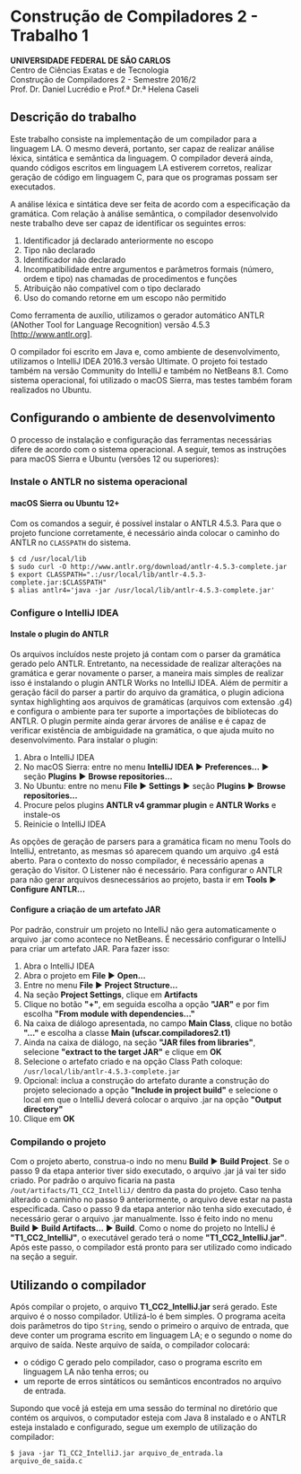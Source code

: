 # Construção de Compiladores 2 - Trabalho 1

**UNIVERSIDADE FEDERAL DE SÃO CARLOS**<br>
Centro de Ciências Exatas e de Tecnologia<br>
Construção de Compiladores 2 - Semestre 2016/2<br>
Prof. Dr. Daniel Lucrédio e Prof.ª Dr.ª Helena Caseli

## Descrição do trabalho

Este trabalho consiste na implementação de um compilador para a linguagem LA. O mesmo deverá, portanto, ser capaz de realizar análise léxica, sintática e semântica da linguagem. O compilador deverá ainda, quando códigos escritos em linguagem LA estiverem corretos, realizar geração de código em linguagem C, para que os programas possam ser executados.

A análise léxica e sintática deve ser feita de acordo com a especificação da gramática. Com relação à análise semântica, o compilador desenvolvido neste trabalho deve ser capaz de identificar os seguintes erros:

1. Identificador já declarado anteriormente no escopo
2. Tipo não declarado
3. Identificador não declarado
4. Incompatibilidade entre argumentos e parâmetros formais (número, ordem e tipo)
nas chamadas de procedimentos e funções
5. Atribuição não compatível com o tipo declarado
6. Uso do comando retorne em um escopo não permitido

Como ferramenta de auxílio, utilizamos o gerador automático ANTLR (ANother Tool for Language Recognition) versão 4.5.3 [http://www.antlr.org].

O compilador foi escrito em Java e, como ambiente de desenvolvimento, utilizamos o IntelliJ IDEA 2016.3 versão Ultimate. O projeto foi testado também na versão Community do IntelliJ e também no NetBeans 8.1. Como sistema operacional, foi utilizado o macOS Sierra, mas testes também foram realizados no Ubuntu.

## Configurando o ambiente de desenvolvimento

O processo de instalação e configuração das ferramentas necessárias difere de acordo com o sistema operacional. A seguir, temos as instruções para macOS Sierra e Ubuntu (versões 12 ou superiores):

### Instale o ANTLR no sistema operacional

#### macOS Sierra ou Ubuntu 12+

Com os comandos a seguir, é possível instalar o ANTLR 4.5.3. Para que o projeto funcione corretamente, é necessário ainda colocar o caminho do ANTLR no `CLASSPATH` do sistema.

    $ cd /usr/local/lib
    $ sudo curl -O http://www.antlr.org/download/antlr-4.5.3-complete.jar
    $ export CLASSPATH=".:/usr/local/lib/antlr-4.5.3-complete.jar:$CLASSPATH"
    $ alias antlr4='java -jar /usr/local/lib/antlr-4.5.3-complete.jar'

### Configure o IntelliJ IDEA

#### Instale o plugin do ANTLR

Os arquivos incluídos neste projeto já contam com o parser da gramática gerado pelo ANTLR. Entretanto, na necessidade de realizar alterações na gramática e gerar novamente o parser, a maneira mais simples de realizar isso é instalando o plugin ANTLR Works no IntelliJ IDEA. Além de permitir a geração fácil do parser a partir do arquivo da gramática, o plugin adiciona syntax highlighting aos arquivos de gramáticas (arquivos com extensão .g4) e configura o ambiente para ter suporte a importações de bibliotecas do ANTLR. O plugin permite ainda gerar árvores de análise e é capaz de verificar existência de ambiguidade na gramática, o que ajuda muito no desenvolvimento.
Para instalar o plugin:

1. Abra o IntelliJ IDEA
2. No macOS Sierra: entre no menu **IntelliJ IDEA** :arrow_forward: **Preferences...** :arrow_forward: seção **Plugins** :arrow_forward: **Browse repositories...**
3. No Ubuntu: entre no menu **File** :arrow_forward: **Settings** :arrow_forward: seção **Plugins** :arrow_forward: **Browse repositories...**
4. Procure pelos plugins **ANTLR v4 grammar plugin** e **ANTLR Works** e instale-os
5. Reinicie o IntelliJ IDEA

As opções de geração de parsers para a gramática ficam no menu Tools do IntelliJ, entretanto, as mesmas só aparecem quando um arquivo .g4 está aberto. Para o contexto do nosso compilador, é necessário apenas a geração do Visitor. O Listener não é necessário. Para configurar o ANTLR para não gerar arquivos desnecessários ao projeto, basta ir em **Tools** :arrow_forward: **Configure ANTLR...**

#### Configure a criação de um artefato JAR

Por padrão, construir um projeto no IntelliJ não gera automaticamente o arquivo .jar como acontece no NetBeans. É necessário configurar o IntelliJ para criar um artefato JAR. Para fazer isso:

1. Abra o IntelliJ IDEA
2. Abra o projeto em **File** :arrow_forward: **Open...**
3. Entre no menu **File** :arrow_forward: **Project Structure...**
4. Na seção **Project Settings**, clique em **Artifacts**
5. Clique no botão **"+"**, em seguida escolha a opção **"JAR"** e por fim escolha **"From
module with dependencies..."**
6. Na caixa de diálogo apresentada, no campo **Main Class**, clique no botão **"..."** e
escolha a classe **Main (ufscar.compiladores2.t1)**
7. Ainda na caixa de diálogo, na seção **"JAR files from libraries"**, selecione **"extract
to the target JAR"** e clique em **OK**
8. Selecione o artefato criado e na opção Class Path coloque:
   `/usr/local/lib/antlr-4.5.3-complete.jar`
9. Opcional: inclua a construção do artefato durante a construção do projeto selecionado a opção **"Include in project build"** e selecione o local em que o IntelliJ deverá colocar o arquivo .jar na opção **"Output directory"**
10. Clique em **OK**

### Compilando o projeto

Com o projeto aberto, construa-o indo no menu **Build** :arrow_forward: **Build Project**. Se o passo 9 da etapa anterior tiver sido executado, o arquivo .jar já vai ter sido criado. Por padrão o arquivo ficaria na pasta `/out/artifacts/T1_CC2_IntelliJ/` dentro da pasta do projeto. Caso tenha alterado o caminho no passo 9 anteriormente, o arquivo deve estar na pasta especificada.
Caso o passo 9 da etapa anterior não tenha sido executado, é necessário gerar o arquivo .jar manualmente. Isso é feito indo no menu **Build** :arrow_forward: **Build Artifacts...** :arrow_forward: **Build**.
Como o nome do projeto no IntelliJ é **"T1_CC2_IntelliJ"**, o executável gerado terá o nome **"T1_CC2_IntelliJ.jar"**. Após este passo, o compilador está pronto para ser utilizado como indicado na seção a seguir.

## Utilizando o compilador

Após compilar o projeto, o arquivo **T1_CC2_IntelliJ.jar** será gerado. Este arquivo é o nosso compilador. Utilizá-lo é bem simples. O programa aceita dois parâmetros do tipo `String`, sendo o primeiro o arquivo de entrada, que deve conter um programa escrito em linguagem LA; e o segundo o nome do arquivo de saída. Neste arquivo de saída, o compilador colocará:

+ o código C gerado pelo compilador, caso o programa escrito em linguagem LA não tenha erros; ou
+ um reporte de erros sintáticos ou semânticos encontrados no arquivo de entrada.

Supondo que você já esteja em uma sessão do terminal no diretório que contém os arquivos, o computador esteja com Java 8 instalado e o ANTLR esteja instalado e configurado, segue um exemplo de utilização do compilador:

    $ java -jar T1_CC2_IntelliJ.jar arquivo_de_entrada.la arquivo_de_saida.c


